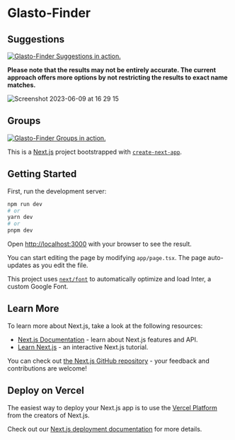 # Glasto-Finder

## Suggestions
[![Glasto-Finder Suggestions in action.](https://github.com/ruarim/glastonbury-set-finder/assets/48099261/02fa31ab-1621-420b-aafd-d63f50b1bf5e)](https://github.com/ruarim/glastonbury-set-finder/assets/48099261/b9fe7c80-a75a-4d39-b7f7-b2ec222fcefa)

**Please note that the results may not be entirely accurate. The current approach offers more options by not restricting the results to exact name matches.**

![Screenshot 2023-06-09 at 16 29 15](https://github.com/ruarim/glastonbury-set-finder/assets/48099261/095e6965-bb8e-414f-85bc-45383945bf80)

## Groups
[![Glasto-Finder Groups in action.](https://github.com/ruarim/glastonbury-set-finder/assets/48099261/bed07d62-e8ad-4ced-ba78-0e94d4b5e093)](https://github.com/ruarim/glastonbury-set-finder/assets/48099261/766657ea-b086-494d-abcb-91cb0534bae2)


This is a [Next.js](https://nextjs.org/) project bootstrapped with [`create-next-app`](https://github.com/vercel/next.js/tree/canary/packages/create-next-app).

## Getting Started

First, run the development server:

```bash
npm run dev
# or
yarn dev
# or
pnpm dev
```

Open [http://localhost:3000](http://localhost:3000) with your browser to see the result.

You can start editing the page by modifying `app/page.tsx`. The page auto-updates as you edit the file.

This project uses [`next/font`](https://nextjs.org/docs/basic-features/font-optimization) to automatically optimize and load Inter, a custom Google Font.

## Learn More

To learn more about Next.js, take a look at the following resources:

- [Next.js Documentation](https://nextjs.org/docs) - learn about Next.js features and API.
- [Learn Next.js](https://nextjs.org/learn) - an interactive Next.js tutorial.

You can check out [the Next.js GitHub repository](https://github.com/vercel/next.js/) - your feedback and contributions are welcome!

## Deploy on Vercel

The easiest way to deploy your Next.js app is to use the [Vercel Platform](https://vercel.com/new?utm_medium=default-template&filter=next.js&utm_source=create-next-app&utm_campaign=create-next-app-readme) from the creators of Next.js.

Check out our [Next.js deployment documentation](https://nextjs.org/docs/deployment) for more details.
